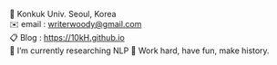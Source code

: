 🏫 Konkuk Univ. Seoul, Korea  
✉️ email : writerwoody@gmail.com  
📋 Blog : https://10kH.github.io  
🌱 I’m currently researching NLP
🌟 Work hard, have fun, make history.


